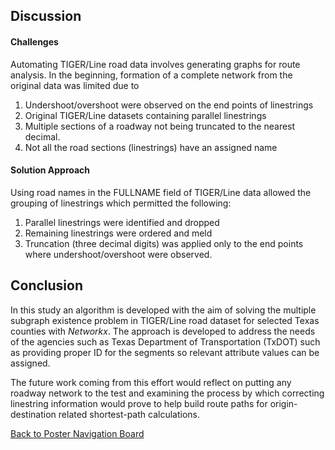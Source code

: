 ## Discussion

#### Challenges
Automating TIGER/Line road data involves generating graphs for route analysis. In the beginning, formation of a complete network from the original data was limited due to 
1. Undershoot/overshoot were observed on the end points of linestrings
2. Original TIGER/Line datasets containing parallel linestrings
3. Multiple sections of a roadway not being truncated to the nearest decimal.
4. Not all the road sections (linestrings) have an assigned name

#### Solution Approach

Using road names in the FULLNAME field of TIGER/Line data allowed the grouping of linestrings which permitted the following:
1. Parallel linestrings were identified and dropped
2. Remaining linestrings were ordered and meld
3. Truncation (three decimal digits) was applied only to the end points where undershoot/overshoot were observed.


## Conclusion
In this study an algorithm is developed with the aim of solving the multiple subgraph existence problem in TIGER/Line road dataset for selected Texas counties with *Networkx*. The approach is developed to address the needs of the agencies such as Texas Department of Transportation (TxDOT) such as providing proper ID for the segments so relevant attribute values can be assigned.

The future work coming from this effort would reflect on putting any roadway network to the test and examining the process by which correcting linestring information would prove to help build route paths for origin-destination related shortest-path calculations.



[Back to Poster Navigation Board](./README.md#Outline)

